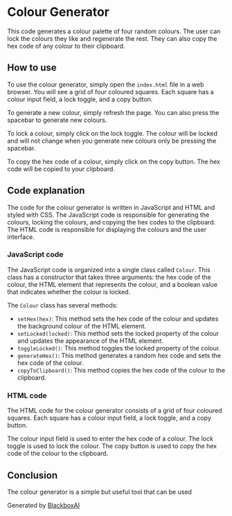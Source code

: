  # Colour Generator

This code generates a colour palette of four random colours. The user can lock the colours they like and regenerate the rest. They can also copy the hex code of any colour to their clipboard.

## How to use

To use the colour generator, simply open the `index.html` file in a web browser. You will see a grid of four coloured squares. Each square has a colour input field, a lock toggle, and a copy button.

To generate a new colour, simply refresh the page. You can also press the spacebar to generate new colours.

To lock a colour, simply click on the lock toggle. The colour will be locked and will not change when you generate new colours only be pressing the spacebar.

To copy the hex code of a colour, simply click on the copy button. The hex code will be copied to your clipboard.

## Code explanation

The code for the colour generator is written in JavaScript and HTML and styled with CSS. The JavaScript code is responsible for generating the colours, locking the colours, and copying the hex codes to the clipboard. The HTML code is responsible for displaying the colours and the user interface.

### JavaScript code

The JavaScript code is organized into a single class called `Colour`. This class has a constructor that takes three arguments: the hex code of the colour, the HTML element that represents the colour, and a boolean value that indicates whether the colour is locked.

The `Colour` class has several methods:

* `setHex(hex)`: This method sets the hex code of the colour and updates the background colour of the HTML element.
* `setLocked(locked)`: This method sets the locked property of the colour and updates the appearance of the HTML element.
* `toggleLocked()`: This method toggles the locked property of the colour.
* `generateHex()`: This method generates a random hex code and sets the hex code of the colour.
* `copyToClipboard()`: This method copies the hex code of the colour to the clipboard.

### HTML code

The HTML code for the colour generator consists of a grid of four coloured squares. Each square has a colour input field, a lock toggle, and a copy button.

The colour input field is used to enter the hex code of a colour. The lock toggle is used to lock the colour. The copy button is used to copy the hex code of the colour to the clipboard.

## Conclusion

The colour generator is a simple but useful tool that can be used

Generated by [BlackboxAI](https://www.blackbox.ai)